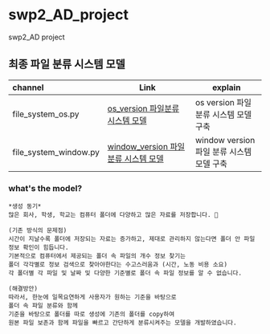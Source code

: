 # swp2_AD_project
swp2_AD project

## 최종 파일 분류 시스템 모델
| channel     | Link |  explain |
| :--------- | --------- | -------- |
| file_system_os.py  |[os_version 파일분류 시스템 모델](./file_system_os.py) |  os version 파일 분류 시스템 모델 구축 |
| file_system_window.py | [window_version 파일분류 시스템 모델](./file_system_window.py) | window version 파일 분류 시스템 모델 구축 |


### what's the model?

```
*생성 동기*
많은 회사, 학생, 학교는 컴퓨터 폴더에 다양하고 많은 자료를 저장합니다. 📂

(기존 방식의 문제점)
시간이 지날수록 폴더에 저장되는 자료는 증가하고, 제대로 관리하지 않는다면 폴더 안 파일 정보 확인이 힘듭니다.
기본적으로 컴퓨터에서 제공되는 폴더 속 파일의 개수 정보 찾기는
폴더 각각별로 정보 검색으로 찾아야한다는 수고스러움과 (시간, 노동 비용 소요)
각 폴더별 각 파일 및 날짜 및 다양한 기준별로 폴더 속 파일 정보를 알 수 없습니다.

(해결방안)
따라서, 한눈에 일목요연하게 사용자가 원하는 기준을 바탕으로
폴더 속 파일 분류와 함께 
기준을 바탕으로 폴더를 따로 생성에 기존의 폴더를 copy하여
원본 파일 보존과 함께 파일을 빠르고 간단하게 분류시켜주는 모델을 개발하였습니다.


```
